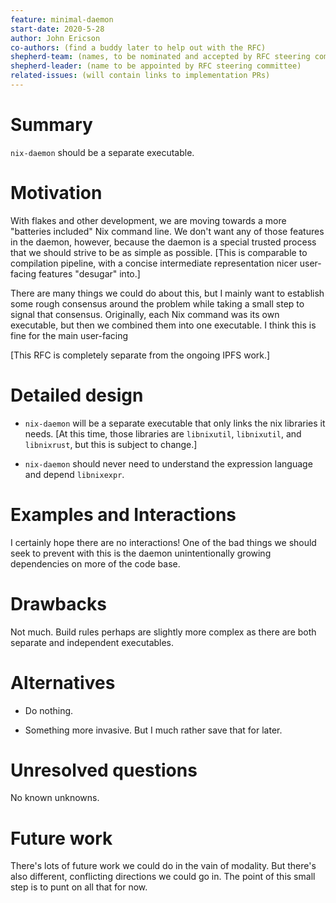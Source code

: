 ```yaml
---
feature: minimal-daemon
start-date: 2020-5-28
author: John Ericson
co-authors: (find a buddy later to help out with the RFC)
shepherd-team: (names, to be nominated and accepted by RFC steering committee)
shepherd-leader: (name to be appointed by RFC steering committee)
related-issues: (will contain links to implementation PRs)
---
```


# Summary
[summary]: #summary

`nix-daemon` should be a separate executable.

# Motivation
[motivation]: #motivation

With flakes and other development, we are moving towards a more "batteries included" Nix command line.
We don't want any of those features in the daemon, however, because the daemon is a special trusted process that we should strive to be as simple as possible.
\[This is comparable to compilation pipeline, with a concise intermediate representation nicer user-facing features "desugar" into.\]

There are many things we could do about this, but I mainly want to establish some rough consensus around the problem while taking a small step to signal that consensus.
Originally, each Nix command was its own executable, but then we combined them into one executable.
I think this is fine for the main user-facing

\[This RFC is completely separate from the ongoing IPFS work.]

# Detailed design
[design]: #detailed-design

- `nix-daemon` will be a separate executable that only links the nix libraries it needs.
  \[At this time, those libraries are `libnixutil`, `libnixutil`, and `libnixrust`, but this is subject to change.\]

- `nix-daemon` should never need to understand the expression language and depend  `libnixexpr`.

# Examples and Interactions
[examples-and-interactions]: #examples-and-interactions

I certainly hope there are no interactions!
One of the bad things we should seek to prevent with this is the daemon unintentionally growing dependencies on more of the code base.

# Drawbacks
[drawbacks]: #drawbacks

Not much.
Build rules perhaps are slightly more complex as there are both separate and independent executables.

# Alternatives
[alternatives]: #alternatives

 - Do nothing.

 - Something more invasive.
   But I much rather save that for later.

# Unresolved questions
[unresolved]: #unresolved-questions

No known unknowns.

# Future work
[future]: #future-work

There's lots of future work we could do in the vain of modality.
But there's also different, conflicting directions we could go in.
The point of this small step is to punt on all that for now.
